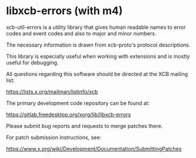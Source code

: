 # libxcb-errors (with m4)

xcb-util-errors is a utility library that gives human readable names to error
codes and event codes and also to major and minor numbers.

The necessary information is drawn from xcb-proto's protocol descriptions.

This library is especially useful when working with extensions and is mostly
useful for debugging.

All questions regarding this software should be directed at the
XCB mailing list:

  https://lists.x.org/mailman/listinfo/xcb

The primary development code repository can be found at:

  https://gitlab.freedesktop.org/xorg/lib/libxcb-errors

Please submit bug reports and requests to merge patches there.

For patch submission instructions, see:

  https://www.x.org/wiki/Development/Documentation/SubmittingPatches

